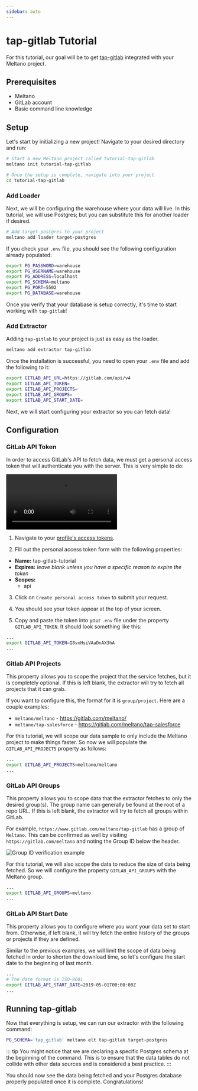 ```yaml
---
sidebar: auto
---
```


# tap-gitlab Tutorial

For this tutorial, our goal will be to get [tap-gitlab](https://gitlab.com/meltano/tap-gitlab) integrated with your Meltano project. 

## Prerequisites

- Meltano
- GitLab account
- Basic command line knowledge

## Setup

Let's start by initializing a new project! Navigate to your desired directory and run:

```bash
# Start a new Meltano project called tutorial-tap-gitlab
meltano init tutorial-tap-gitlab

# Once the setup is complete, navigate into your project
cd tutorial-tap-gitlab
```

### Add Loader

Next, we will be configuring the warehouse where your data will live. In this tutorial, we will use Postgres; but you can substitute this for another loader if desired.

```bash
# Add target-postgres to your project
meltano add loader target-postgres 
```

If you check your `.env` file, you should see the following configuration already populated:

```bash
export PG_PASSWORD=warehouse
export PG_USERNAME=warehouse
export PG_ADDRESS=localhost
export PG_SCHEMA=meltano
export PG_PORT=5502
export PG_DATABASE=warehouse
```

Once you verify that your database is setup correctly, it's time to start working with `tap-gitlab`!

### Add Extractor

Adding `tap-gitlab` to your project is just as easy as the loader.

```bash
meltano add extractor tap-gitlab
```

Once the installation is successful, you need to open your `.env` file and add the following to it:

```bash
export GITLAB_API_URL=https://gitlab.com/api/v4
export GITLAB_API_TOKEN=
export GITLAB_API_PROJECTS=
export GITLAB_API_GROUPS=
export GITLAB_API_START_DATE=
```

Next, we will start configuring your extractor so you can fetch data!

## Configuration

### GitLab API Token

In order to access GitLab's API to fetch data, we must get a personal access token that will authenticate you with the server. This is very simple to do:

<video controls style="max-width: 100%">
  <source src="/screenshots/personal-access-token.mov">
</video>

1. Navigate to your [profile's access tokens](https://gitlab.com/profile/personal_access_tokens).

2. Fill out the personal access token form with the following properties:
  - **Name:** tap-gitlab-tutorial 
  - **Expires:** _leave blank unless you have a specific reason to expire the token_
  - **Scopes:** 
    - api

3. Click on `Create personal access token` to submit your request.

4. You should see your token appear at the top of your screen.

5. Copy and paste the token into your `.env` file under the property `GITLAB_API_TOKEN`. It should look something like this:

```bash
...
export GITLAB_API_TOKEN=I8vxHsiVAaDnAX3hA
...
```

### Gitlab API Projects

This property allows you to scope the project that the service fetches, but it is completely optional. If this is left blank, the extractor will try to fetch all projects that it can grab.

If you want to configure this, the format for it is `group/project`. Here are a couple examples:

- `meltano/meltano` - https://gitlab.com/meltano/
- `meltano/tap-salesforce` - https://gitlab.com/meltano/tap-salesforce

For this tutorial, we will scope our data sample to only include the Meltano project to make things faster. So now we will populate the `GITLAB_API_PROJECTS` property as follows:

```bash
...
export GITLAB_API_PROJECTS=meltano/meltano
...
```

### GitLab API Groups

This property allows you to scope data that the extractor fetches to only the desired group(s). The group name can generally be found at the root of a repo URL. If this is left blank, the extractor will try to fetch all groups within GitLab.

For example, `https://www.gitlab.com/meltano/tap-gitlab` has a group of `Meltano`. This can be confirmed as well by visiting `https://gitlab.com/meltano` and noting the Group ID below the header.

![Group ID verification example](/screenshots/group-header-example.png)

For this tutorial, we will also scope the data to reduce the size of data being fetched. So we will configure the property `GITLAB_API_GROUPS` with the Meltano group.

```bash
...
export GITLAB_API_GROUPS=meltano
...
```

### GitLab API Start Date

This property allows you to configure where you want your data set to start from. Otherwise, if left blank, it will try fetch the entire history of the groups or projects if they are defined.

Similar to the previous examples, we will limit the scope of data being fetched in order to shorten the download time, so let's configure the start date to the beginning of last month.

```bash
...
# The date format is ISO-8601
export GITLAB_API_START_DATE=2019-05-01T00:00:00Z
...
```

## Running tap-gitlab

Now that everything is setup, we can run our extractor with the following command:

```bash
PG_SCHEMA='tap_gitlab' meltano elt tap-gitlab target-postgres
```

::: tip
You might notice that we are declaring a specific Postgres schema at the beginning of the command. This is to ensure that the data tables do not collide with other data sources and is considered a best practice.
:::

You should now see the data being fetched and your Postgres database properly populated once it is complete. Congratulations!
